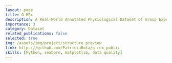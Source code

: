```yaml
---
layout: page
title: G-REx
description: A Real-World Annotated Physiological Dataset of Group Experiences
importance: 3
category: Dataset
related_publications: false
selected: true
img: /assets/img/project/structure_preview
link: https://github.com/PatriciaBota/g-rex_public
skills: [Python, seaborn, matplotlib, data quality]
---
```



